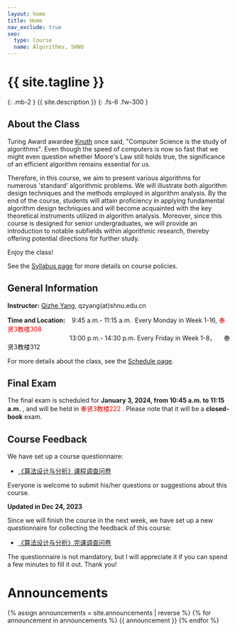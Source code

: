 ```yaml
---
layout: home
title: Home
nav_exclude: true
seo:
  type: Course
  name: Algorithms, SHNU
---
```


# {{ site.tagline }}
{: .mb-2 }
{{ site.description }}
{: .fs-6 .fw-300 }

<!-- {% if site.announcements %}
{{ site.announcements.last }}
[Announcements](announcements.md){: .btn .btn-outline .fs-3 }
{% endif %} -->

## About the Class

Turing Award awardee [Knuth](https://en.wikipedia.org/wiki/Donald_Knuth) once said, "Computer Science is the study of algorithms". Even though the speed of computers is now so fast that we might even question whether Moore's Law still holds true, the significance of an efficient algorithm remains essential for us. 

Therefore, in this course, we aim to present various algorithms for numerous 'standard' algorithmic problems. We will illustrate both algorithm design techniques and the methods employed in algorithm analysis. By the end of the course, students will attain proficiency in applying fundamental algorithm design techniques and will become acquainted with the key theoretical instruments utilized in algorithm analysis. Moreover, since this course is designed for senior undergraduates, we will provide an introduction to notable subfields within algorithmic research, thereby offering potential directions for further study.

Enjoy the class!

See the [Syllabus page](syllabus.md) for more details on course policies.

## General Information

**Instructor:** [Qizhe Yang](https://basics.sjtu.edu.cn/~yangqizhe/), qzyang(at)shnu.edu.cn

**Time and Location:** &ensp;&nbsp;9:45 a.m.- 11:15 a.m. &nbsp;Every Monday in Week 1-16, <font color="#dd0000"> 奉贤3教楼308</font> 
 <br/>&emsp;&emsp;&emsp;&emsp;&emsp;&emsp;&emsp;&emsp;&emsp;&emsp;13:00 p.m.- 14:30 p.m. Every Friday in Week 1-8，&emsp; 奉贤3教楼312

 For more details about the class, see the [Schedule page](schedule.md).

## Final Exam

The final exam is scheduled for **January 3, 2024, from 10:45 a.m. to 11:15 a.m.** , and will be held in <font color="#dd0000"> 奉贤3教楼222</font> . Please note that it will be a **closed-book** exam.


## Course Feedback

We have set up a course questionnaire:

- [《算法设计与分析》课程调查问卷](https://www.wjx.cn/vm/eDmAYfp.aspx#)

Everyone is welcome to submit his/her questions or suggestions about this course.

**Updated in Dec 24, 2023**

Since we will finish the course in the next week, we have set up a new questionnaire for collecting the feedback of this course:

- [《算法设计与分析》完课调查问卷](https://www.wjx.cn/vm/YfWr24n.aspx# )

The questionnaire is not mandatory, but I will appreciate it if you can spend a few minutes to fill it out. Thank you!

# Announcements

{% assign announcements = site.announcements | reverse %}
{% for announcement in announcements %}
{{ announcement }}
{% endfor %}